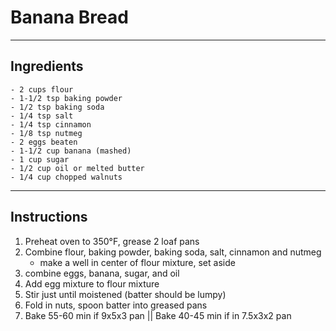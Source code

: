# Banana Bread

---

## Ingredients 

    - 2 cups flour
    - 1-1/2 tsp baking powder
    - 1/2 tsp baking soda
    - 1/4 tsp salt
    - 1/4 tsp cinnamon
    - 1/8 tsp nutmeg
    - 2 eggs beaten
    - 1-1/2 cup banana (mashed)
    - 1 cup sugar
    - 1/2 cup oil or melted butter
    - 1/4 cup chopped walnuts

---

## Instructions 

1. Preheat oven to 350&deg;F, grease 2 loaf pans
2. Combine flour, baking powder, baking soda, salt, cinnamon and nutmeg
    - make a well in center of flour mixture, set aside
3. combine eggs, banana, sugar, and oil
4. Add egg mixture to flour mixture
5. Stir just until moistened (batter should be lumpy)
6. Fold in nuts, spoon batter into greased pans
7. Bake 55-60 min if 9x5x3 pan || Bake 40-45 min if in 7.5x3x2 pan
